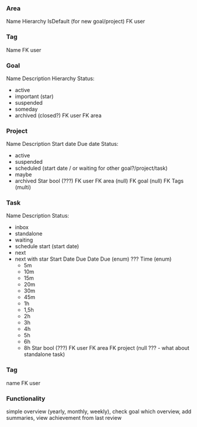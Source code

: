 

### Area
Name
Hierarchy
IsDefault (for new goal/project)
FK user

### Tag
Name
FK user

### Goal
Name
Description
Hierarchy
Status:
- active
- important (star)
- suspended
- someday
- archived (closed?)
FK user
FK area

### Project
Name
Description
Start date
Due date
Status:
- active
- suspended
- scheduled (start date / or waiting for other goal?/project/task)
- maybe
- archived
Star bool (???)
FK user
FK area (null)
FK goal (null)
FK Tags (multi)

### Task
Name
Description
Status:
- inbox
- standalone
- waiting
- schedule start (start date)
- next
- next with star
Start Date
Due Date
Due (enum) ???
Time (enum)
  - 5m
  - 10m
  - 15m
  - 20m
  - 30m
  - 45m
  - 1h
  - 1,5h
  - 2h
  - 3h
  - 4h
  - 5h
  - 6h
  - 8h
Star bool (???)
FK user
FK area
FK project (null ??? - what about standalone task)

### Tag
name
FK user

### Functionality
simple overview (yearly, monthly, weekly), check goal which overview, add summaries, view achievement from last review
